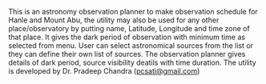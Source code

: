 This is an astronomy observation planner to make observation schedule for Hanle and Mount Abu, the utility may also be used for any other place/observatory by putting name, Latitude, Longitude and time zone of that place. It gives the dark period of observation with minimum time as selected from menu. User can select astronomical sources from the list or they can define their own list of sources. The observation planner gives details of dark period, source visibility deatils with time duration. 
The utility is developed by Dr. Pradeep Chandra (pcsati@gmail.com)
